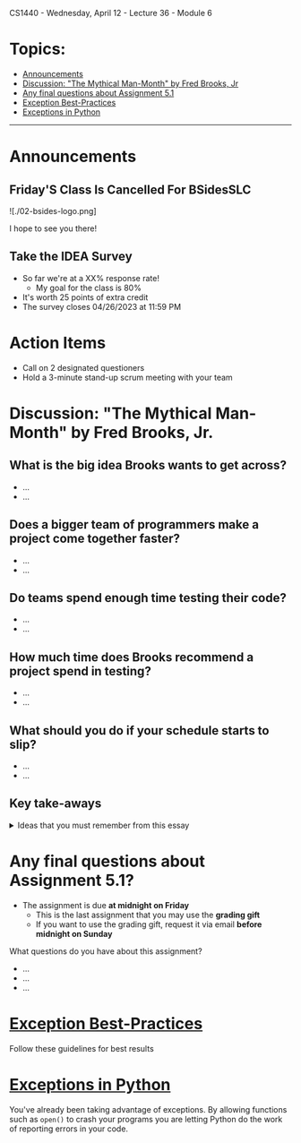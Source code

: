CS1440 - Wednesday, April 12 - Lecture 36 - Module 6

# Topics:
* [Announcements](#announcements)
* [Discussion: "The Mythical Man-Month" by Fred Brooks, Jr](#discussion-the-mythical-man-month-by-fred-brooks-jr)
* [Any final questions about Assignment 5.1](#any-final-questions-about-assignment-51)
* [Exception Best-Practices](#exception-best-practices)
* [Exceptions in Python](#exceptions-in-python)


------------------------------------------------------------
# Announcements

## Friday'S Class Is Cancelled For BSidesSLC

![./02-bsides-logo.png]

I hope to see you there!


## Take the IDEA Survey

*   So far we're at a XX% response rate!
    *   My goal for the class is 80%
*   It's worth 25 points of extra credit
*   The survey closes 04/26/2023 at 11:59 PM


# Action Items

*	Call on 2 designated questioners
*	Hold a 3-minute stand-up scrum meeting with your team



# Discussion: "The Mythical Man-Month" by Fred Brooks, Jr.

## What is the big idea Brooks wants to get across?

*   ...
*   ...

## Does a bigger team of programmers make a project come together faster?

*   ...
*   ...

## Do teams spend enough time testing their code?

*   ...
*   ...

## How much time does Brooks recommend a project spend in testing?

*   ...
*   ...

## What should you do if your schedule starts to slip?

*   ...
*   ...


## Key take-aways

<details>
<summary>Ideas that you must remember from this essay</summary>

*   Developers are **irresponsibly optimistic** when it comes to estimating project schedules
    *   On the other hand, some developers give up on estimations entirely and **just throw out huge numbers** without paying much thought to the matter
*   With experience you can become a **good estimator**
    *   This is helped by **gaining knowledge** both in the problem domain as well as with the tools/technologies used
*   One reason large projects exceed their schedule is **communication**
    *   As more programmers become involved, more **coordination** is needed
    *   This increases time spent in large meetings
    *   Meeting time is very expensive (programmers cost a lot per hour), and is time not spent creating code or running tests
*   System testing is **deferred** until all production is completed *(you don't have a system to test until then)*
    *   If the production schedule has slipped, **testing time is foreshortened**
    *   This is a **grave mistake**, and one that is repeated to this day
*   Brooks recommends spending up to **50% of a project's time in testing**
    *   Most projects don't plan for this and go past the due date by at least this much anyway
*   Programmers need to stiffen their backbones and tell managers & customers that **the best thing to do for a late software project is be patient**
    *   *Nothing* you do can possibly make it finish **sooner**
    *   *Anything* you do will most likely make it even **later**!
    *   Remember Brooks's Law: *Adding manpower to a late software project makes it later*

</details>



# Any final questions about Assignment 5.1?

*   The assignment is due **at midnight on Friday**
    *   This is the last assignment that you may use the **grading gift**
    *   If you want to use the grading gift, request it via email **before midnight on Sunday**

What questions do you have about this assignment?

*   ...
*   ...
*   ...



# [Exception Best-Practices](../Exceptions.md#exception-best-practices)

Follow these guidelines for best results



# [Exceptions in Python](../Exceptions.md#exceptions-in-python)

You've already been taking advantage of exceptions.  By allowing functions such as `open()` to crash your programs you are letting Python do the work of reporting errors in your code.



